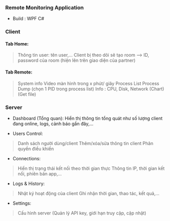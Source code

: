 ### Remote Monitoring Application
- Build : WPF C#

### Client
#### Tab Home:
> Thông tin user: tên user,...
> Client bị theo dõi sẽ tạo room --> ID, password của room (hiện lên trên giao diện của partner)


#### Tab Remote:
> System info
> Video màn hình trong x phút/ giây
> Process List
> Process Dump (chọn 1 PID trong process list)
> Info : CPU, Disk, Network (Chart)
> (Get file)


### Server
- Dashboard (Tổng quan): Hiển thị thông tin tổng quát như số lượng client đang online, logs, cảnh báo gần đây,...

- Users Control:
> Danh sách người dùng/client
> Thêm/xóa/sửa thông tin client
> Phân quyền điều khiển

- Connections:
> Hiển thị trạng thái kết nối theo thời gian thực
> Thông tin IP, thời gian kết nối, phiên bản app,...

- Logs & History:
> Nhật ký hoạt động của client
> Ghi nhận thời gian, thao tác, kết quả,...

- Settings:

> Cấu hình server
> (Quản lý API key, giới hạn truy cập, cập nhật)
